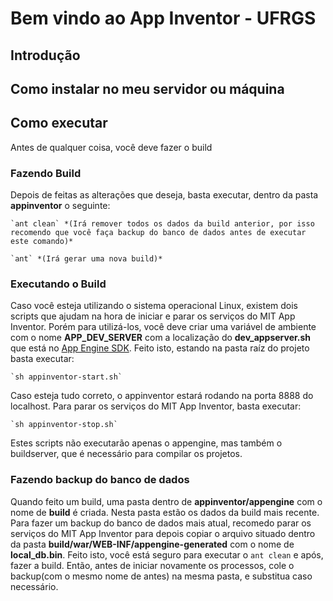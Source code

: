 # Bem vindo ao App Inventor - UFRGS

## Introdução

## Como instalar no meu servidor ou máquina

## Como executar

Antes de qualquer coisa, você deve fazer o build
### Fazendo Build

Depois de feitas as alterações que deseja, basta executar, dentro da pasta **appinventor** o seguinte:

	`ant clean` *(Irá remover todos os dados da build anterior, por isso recomendo que você faça backup do banco de dados antes de executar este comando)*

	`ant` *(Irá gerar uma nova build)*

### Executando o Build

Caso você esteja utilizando o sistema operacional Linux, existem dois scripts que ajudam na hora de iniciar e parar os serviços do MIT App Inventor. Porém para utilizá-los, você deve criar uma variável de ambiente com o nome **APP_DEV_SERVER** com a localização do **dev_appserver.sh** que está no [App Engine SDK](https://cloud.google.com/appengine/downloads). Feito isto, estando na pasta raíz do projeto basta executar:

	`sh appinventor-start.sh`

Caso esteja tudo correto, o appinventor estará rodando na porta 8888 do localhost. Para parar os serviços do MIT App Inventor, basta executar:

	`sh appinventor-stop.sh`

Estes scripts não executarão apenas o appengine, mas também o buildserver, que é necessário para compilar os projetos.

### Fazendo backup do banco de dados

Quando feito um build, uma pasta dentro de **appinventor/appengine** com o nome de **build** é criada. Nesta pasta estão os dados da build mais recente. Para fazer um backup do banco de dados mais atual, recomedo parar os serviços do MIT App Inventor para depois copiar o arquivo situado dentro da pasta **build/war/WEB-INF/appengine-generated** com o nome de **local_db.bin**. Feito isto, você está seguro para executar o `ant clean` e após, fazer a build. Então, antes de iniciar novamente os processos, cole o backup(com o mesmo nome de antes) na mesma pasta, e substitua caso necessário.